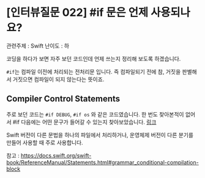 # [인터뷰질문 022] #if 문은 언제 사용되나요?

관련주제 : Swift
난이도 : 하

코딩을 하다가 보면 자주 보던 코드인데 언제 쓰는지 정리해 보도록 하겠습니다.

`#if`는 컴파일 이전에 처리되는 전처리문 입니다. 즉 컴파일되기 전에 참, 거짓을 판별해서 거짓으면 컴파일이 되지 않는다는 뜻이죠.

## Compiler Control Statements
주로 보던 코드는 `#if DEBUG`, `#if os` 와 같은 코드였습니다. 한 번도 찾아본적이 없어서 #if 다음에는 어떤 문구가 들어갈 수 있는지 찾아보았습니다. [링크](https://docs.swift.org/swift-book/ReferenceManual/Statements.html#grammar_conditional-compilation-block)

Swift 버전이 다른 문법을 하나의 파일에서 처리하거나, 운영체제 버전이 다른 분기를 만들어 사용할 때 주로 사용합니다.

참고 : https://docs.swift.org/swift-book/ReferenceManual/Statements.html#grammar_conditional-compilation-block
